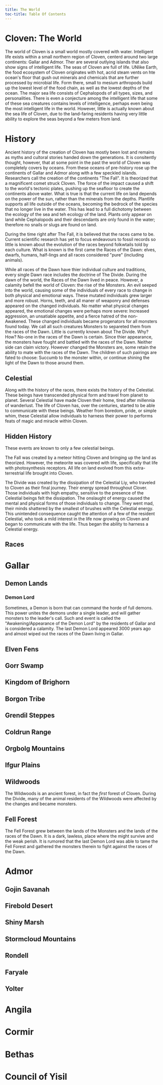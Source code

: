 ```yaml
---
title: The World
toc-title: Table Of Contents
---
```


# Cloven: The World

The world of Cloven is a small world mostly covered with water. Intelligent life exists within a small northern region of Cloven, centerd around two large continents: Gallar and Admor. Ther are several outlying islands that also show signs of intelligent life.  The seas of Cloven are full of life. UNlike Earth, the food ecosystem of Cloven originates with hot, acrid steam vents on hte ocean's floor that gush out minerals and chemicals that are further processed by microbial life. Form there, small to mesium arthropods build up the lowest level of the food chain, as well as the lowest depths of the ocean. The major sea life consists of Cephalopods of all types, sizes, and personalities. There is even a conjecture among the intelligent life that some of these sea creatures contains levels of intelligence, perhaps even being the most intelligent life in the world. However, little is actually known about the sea life of Cloven, due to the land-faring residents having very little ability to explore the seas beyond a few meters from land.


# History

Ancient history of the creation of Cloven has mostly been lost and remains as myths and cultoral stories handed down the generations. It is consitently thought, however, that at some point in the past the world of Cloven was completely covers by oceans. From these oceans of pre-history rose up the continents of Gallar and Admor along with a few speckled islands. Researchers call the creation of the continents "The Fall". It is theorized that a magnificent comet struck Cloven. The force of the impact caused a shift to the world's tectonic plates, pushing up the seafloor to create the continents above water. What is true is that the current life on land depends on the power of the sun, rather than the minerals from the depths. Plantlife supports all life outside of the oceans, becoming the bedrock of the species that no longer live in the water. This has lead to a full dichotomy between the ecology of the sea and teh ecology of the land. Plants only appear on land while Cephalopods and their descendants are only found in the water; therefore no snails or slugs are found on land.

During the time right after The Fall, it is believed that the races came to be. Current scientific research has yet to focus endeavours to fossil records so little is known about the evolution of the races beyond folkwtails told by each culture. What is known is the first came the Races of the Dawn: elves, dwarfs, humans, half-lings and all races considered "pure" (including animals).

While all races of the Dawn have thier individual culture and traditions, every single Dawn race includes the doctrine of The Divide. During the dawn of the world, the Races of the Dawn lived in peace. However, a calamity befell the world of Cloven: the rise of the Monsters. An evil seeped into the world, causing some of the individuals of every race to change in both physical and emotional ways. These mutated individuals grew larger and more robust. Horns, teeth, and all maner of weaponry and defenses appeared on the changed individuals. No matter what physical changes appeared, the emotional changes were perhaps more severe: Increased aggression, an unsatiable appetite, and a fierce hatred of the non-Awakened. These changed individuals became progenators for all monsters found today. We call all such creatures Monsters to separeted them from the races of the Dawn. Little is currently known about The Divide. Why? How? No-one in the races of the Dawn is certain. Since thier appearance, the monsters have fought and battled with the races of the Dawn. Neither side can claim victory. However changed the Monsters are, some retain the ability to mate with the races of the Dawn. The children of such pairings are fated to choose: Succumb to the monster within, or continue shining the light of the Dawn to those around them. 

## Celestial 

Along with the history of the races, there exists the history of the Celestial. These beings have transcended physical form and travel from planet to planet. Several Celestial have made Cloven their home, tired after millennia of wanderlust. The life of Cloven has, over the centuries, started to be able to communicate with these beings. Weather from boredom, pride, or simple whim, these Celestial allow individuals to harness their power to performs feats of magic and miracle within Cloven.

## Hidden History

These events are known to only a few celestial beings.

The Fall was created by a meteor hitting Cloven and bringing up the land as theorized. However, the meteorite was covered with life, specifically that life with photosynthesis receptors. All life on land evolved from this extra-terrestrial life brought into Cloven. 

The Divide was created by the dissipation of the Celestial Liy, who traveled to Cloven as their final journey. Their energy spread throughout Clover. Those individuals with high empathy, sensitive to the presence of the Celestial beings felt the dissipation. The onslaught of energy caused the mental and physical forms of those individuals to change. They went mad, their minds shattered by the smallest of brushes with the Celestial energy. This unintended consequence caught the attention of a few of the resident Celestial, who took a mild interest in the life now growing on Cloven and began to communicate with the life. Thus began the ability to harness a Celestial energy.

## Races

# Gallar

## Demon Lands

### Demon Lord

Sometimes, a Demon is born that can command the horde of full demons. This power unites the demons under a single leader, and will gather monsters to the leader's call. Such and event is called the "Awakening/Appearance of the Demon Lord" by the residents of Gallar and is considered a calamity. The last Demon Lord appeared 3000 years ago and almost wiped out the races of the Dawn living in Gallar.

## Elven Fens

## Gorr Swamp

## Kingdom of Brighorn

## Borgon Tribe

## Grendil Steppes

## Coldrun Range

## Orgbolg Mountains

## Ifgur Plains

## Wildwoods

The Wildwoods is an ancient forest, in fact the *first* forest of Cloven. During the Divide, many of the animal residents of the Wildwoods were affected by the changes and became monsters.

## Fell Forest

The Fell Forest grew between the lands of the Monsters and the lands of the races of the Dawn. It is a dark, lawless, place where the might survive and the weak perish. It is rumored that the last Demon Lord was able to tame the Fell Forest and gathered the monsters therein to fight against the races of the Dawn.



# Admor

## Gojin Savanah

## Firebold Desert

## Shiny Marsh

## Stormcloud Mountains

## Rondell

## Faryale

## Yolter


# Angila


# Cormir


# Bethas


# Council of Yisil
